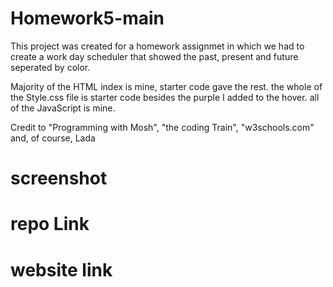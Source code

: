 # Homework5-main

This project was created for a homework assignmet in which we had to create a work day scheduler that showed the past, present and future seperated by color. 

Majority of the HTML index is mine, starter code gave the rest. the whole of the Style.css file is starter code besides the purple I added to the hover. all of the JavaScript is mine.

Credit to "Programming with Mosh", "the coding Train", "w3schools.com" and, of course, Lada

# screenshot

# repo Link

# website link
